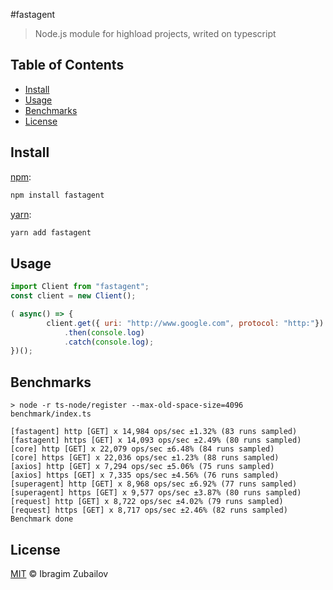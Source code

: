 #fastagent
> Node.js module for highload projects, writed on typescript


## Table of Contents

* [Install](#install)
* [Usage](#usage)
* [Benchmarks](#benchmarks)
* [License](#license)

## Install

[npm][]:

```sh
npm install fastagent
```

[yarn][]:

```sh
yarn add fastagent
```

## Usage
```js
import Client from "fastagent";
const client = new Client();

( async() => {
        client.get({ uri: "http://www.google.com", protocol: "http:"})
            .then(console.log)
            .catch(console.log);
})();

```

## Benchmarks
```text
> node -r ts-node/register --max-old-space-size=4096 benchmark/index.ts

[fastagent] http [GET] x 14,984 ops/sec ±1.32% (83 runs sampled)
[fastagent] https [GET] x 14,093 ops/sec ±2.49% (80 runs sampled)
[core] http [GET] x 22,079 ops/sec ±6.48% (84 runs sampled)
[core] https [GET] x 22,036 ops/sec ±1.23% (88 runs sampled)
[axios] http [GET] x 7,294 ops/sec ±5.06% (75 runs sampled)
[axios] https [GET] x 7,335 ops/sec ±4.56% (76 runs sampled)
[superagent] http [GET] x 8,968 ops/sec ±6.92% (77 runs sampled)
[superagent] https [GET] x 9,577 ops/sec ±3.87% (80 runs sampled)
[request] http [GET] x 8,722 ops/sec ±4.02% (79 runs sampled)
[request] https [GET] x 8,717 ops/sec ±2.46% (82 runs sampled)
Benchmark done
```
## License

[MIT](LICENSE) © Ibragim Zubailov
# 
[npm]: https://www.npmjs.com/
[yarn]: https://yarnpkg.com/
